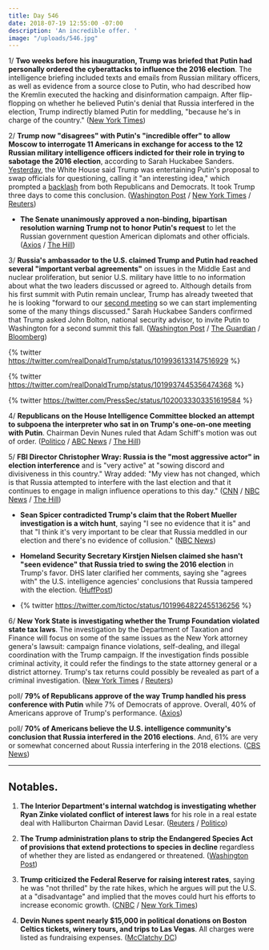 ```yaml
---
title: Day 546
date: 2018-07-19 12:55:00 -07:00
description: 'An incredible offer. '
image: "/uploads/546.jpg"
---
```


1/ **Two weeks before his inauguration, Trump was briefed that Putin had personally ordered the cyberattacks to influence the 2016 election**. The intelligence briefing included texts and emails from Russian military officers, as well as evidence from a source close to Putin, who had described how the Kremlin executed the hacking and disinformation campaign. After flip-flopping on whether he believed Putin's denial that Russia interfered in the election, Trump indirectly blamed Putin for meddling, "because he's in charge of the country." ([New York Times](https://www.nytimes.com/2018/07/18/world/europe/trump-intelligence-russian-election-meddling-.html))

2/ **Trump now "disagrees" with Putin's "incredible offer" to allow Moscow to interrogate 11 Americans in exchange for access to the 12 Russian military intelligence officers indicted for their role in trying to sabotage the 2016 election**, according to Sarah Huckabee Sanders. [Yesterday](https://www.politico.com/story/2018/07/18/trump-russia-browder-mcfaul-questioning-731616), the White House said Trump was entertaining Putin's proposal to swap officials for questioning, calling it "an interesting idea," which prompted a [backlash](https://abcnews.go.com/Politics/lawmakers-condemn-white-house-suggestion-kremlin-interrogate-us/story?id=56687264) from both Republicans and Democrats. It took Trump three days to come this conclusion. ([Washington Post](https://www.washingtonpost.com/powerpost/senate-to-vote-on-urging-trump-to-reject-putins-request-to-interrogate-mcfaul/2018/07/19/db133978-8b71-11e8-8aea-86e88ae760d8_story.html) / [New York Times](https://www.nytimes.com/2018/07/19/us/politics/trump-putin-browder-mcfaul.html) / [Reuters](https://www.reuters.com/article/us-usa-russia-interviews/white-house-rejects-putin-proposal-to-interview-u-s-citizens-idUSKBN1K92PP))

* **The Senate unanimously approved a non-binding, bipartisan resolution warning Trump not to honor Putin's request** to let the Russian government question American diplomats and other officials. ([Axios](https://www.axios.com/senate-votes-against-putins-proposal-to-hand-over-americans-9396de9d-254c-4ef6-8c40-8d1e07e46caf.html) / [The Hill](http://thehill.com/homenews/senate/397904-senate-approves-resolution-warning-trump-not-to-hand-over-us-officials))

3/ **Russia's ambassador to the U.S. claimed Trump and Putin had reached several "important verbal agreements"** on issues in the Middle East and nuclear proliferation, but senior U.S. military have little to no information about what the two leaders discussed or agreed to. Although details from his first summit with Putin remain unclear, Trump has already tweeted that he is looking "forward to our [second meeting](https://www.washingtonpost.com/politics/trump-says-hes-looking-forward-to-second-summit-with-putin/2018/07/19/450a0424-8b59-11e8-8aea-86e88ae760d8_story.html) so we can start implementing some of the many things discussed." Sarah Huckabee Sanders confirmed that Trump asked John Bolton, national security advisor, to invite Putin to Washington for a second summit this fall. ([Washington Post](https://www.washingtonpost.com/world/national-security/as-russians-describe-verbal-agreements-at-summit-us-officials-scramble-for-clarity/2018/07/18/8bb1e96c-8aa7-11e8-a345-a1bf7847b375_story.html) / [The Guardian](https://www.theguardian.com/us-news/2018/jul/19/donald-trump-putin-talks-helsinki-russia-white-house) / [Bloomberg](https://www.bloomberg.com/news/articles/2018-07-19/trump-invited-putin-to-washington-later-this-year-sanders-says))

{% twitter https://twitter.com/realDonaldTrump/status/1019936133147516929 %}

{% twitter https://twitter.com/realDonaldTrump/status/1019937445356474368 %}

{% twitter https://twitter.com/PressSec/status/1020033303351619584 %}

4/ **Republicans on the House Intelligence Committee blocked an attempt to subpoena the interpreter who sat in on Trump's one-on-one meeting with Putin**. Chairman Devin Nunes ruled that Adam Schiff's motion was out of order. ([Politico](https://www.politico.com/story/2018/07/19/trump-russia-putin-interpreter-subpoena-732359) / [ABC News](https://abcnews.go.com/Politics/republicans-block-democrat-attempt-subpoena-trump-interpreter/story?id=56687970) / [The Hill](http://thehill.com/policy/national-security/397823-schiff-moves-to-subpoena-interpreter-from-trump-putin-meeting))

5/ **FBI Director Christopher Wray: Russia is the "most aggressive actor" in election interference** and is "very active" at "sowing discord and divisiveness in this country." Wray added: "My view has not changed, which is that Russia attempted to interfere with the last election and that it continues to engage in malign influence operations to this day." ([CNN](https://www.cnn.com/2018/07/18/politics/wray-russia-meddling-contrast-trump/index.html) / [NBC News](https://www.nbcnews.com/news/us-news/fbi-director-wray-hints-he-considered-resigning-restates-belief-russian-n892631) / [The Hill](http://thehill.com/policy/national-security/397769-fbi-director-says-russian-influence-efforts-are-very-active))

* **Sean Spicer contradicted Trump's claim that the Robert Mueller investigation is a witch hunt**, saying "I see no evidence that it is" and that "I think it's very important to be clear that Russia meddled in our election and there's no evidence of collusion." ([NBC News](https://www.nbcnews.com/politics/politics-news/sean-spicer-mueller-s-investigation-not-witch-hunt-n892671))

* **Homeland Security Secretary Kirstjen Nielsen claimed she hasn't "seen evidence" that Russia tried to swing the 2016 election** in Trump's favor. DHS later clarified her comments, saying she "agrees with" the U.S. intelligence agencies' conclusions that Russia tampered with the election. ([HuffPost](https://www.huffingtonpost.com/entry/kirstjen-nielsen-homeland-security-trump-russia_us_5b50ad1ce4b0fd5c73c30dfa))

* {% twitter https://twitter.com/tictoc/status/1019964822455136256 %}

6/ **New York State is investigating whether the Trump Foundation violated state tax laws**. The investigation by the Department of Taxation and Finance will focus on some of the same issues as the New York attorney genera's lawsuit: campaign finance violations, self-dealing, and illegal coordination with the Trump campaign. If the investigation finds possible criminal activity, it could refer the findings to the state attorney general or a district attorney. Trump's tax returns could possibly be revealed as part of a criminal investigation. ([New York Times](https://www.nytimes.com/2018/07/18/nyregion/trump-foundation-tax-investigation-cuomo.html) / [Reuters](https://www.reuters.com/article/us-usa-trump-trump-foundation/new-york-governor-opens-door-to-criminal-case-against-trump-foundation-idUSKBN1K82U5))

poll/ **79% of Republicans approve of the way Trump handled his press conference with Putin** while 7% of Democrats of approve. Overall, 40% of Americans approve of Trump's performance. ([Axios](https://www.axios.com/republicans-poll-donald-trump-press-conference-putin-5776322f-a483-4e21-b50c-028799b08367.html))

poll/ **70% of Americans believe the U.S. intelligence community's conclusion that Russia interfered in the 2016 elections**. And, 61% are very or somewhat concerned about Russia interfering in the 2018 elections. ([CBS News](https://www.cbsnews.com/news/poll-trump-putin-meeting-helsinki-summit-russia-election-meddling/))

---

## Notables.

1. **The Interior Department's internal watchdog is investigating whether Ryan Zinke violated conflict of interest laws** for his role in a real estate deal with Halliburton Chairman David Lesar. ([Reuters](https://www.reuters.com/article/us-usa-zinke-probe/u-s-interior-watchdog-probes-zinke-over-real-estate-deal-idUSKBN1K902Z) / [Politico](https://www.politico.com/story/2018/07/18/ryan-zinke-interior-probe-732005))

2. **The Trump administration plans to strip the Endangered Species Act of provisions that extend protections to species in decline** regardless of whether they are listed as endangered or threatened. ([Washington Post](https://www.washingtonpost.com/news/animalia/wp/2018/07/19/endangered-species-act-stripped-of-key-provisions-in-trump-administration-proposal/))

3. **Trump criticized the Federal Reserve for raising interest rates**, saying he was "not thrilled" by the rate hikes, which he argues will put the U.S. at a "disadvantage" and implied that the moves could hurt his efforts to increase economic growth. ([CNBC](https://www.cnbc.com/2018/07/19/trump-lays-into-the-fed-says-hes-not-thrilled-about-interest-rate-.html) / [New York Times](https://www.nytimes.com/2018/07/19/business/trump-fed-interest-rates.html))

4. **Devin Nunes spent nearly $15,000 in political donations on Boston Celtics tickets, winery tours, and trips to Las Vegas**. All charges were listed as fundraising expenses. ([McClatchy DC](https://www.mcclatchydc.com/news/politics-government/article215099780.html))